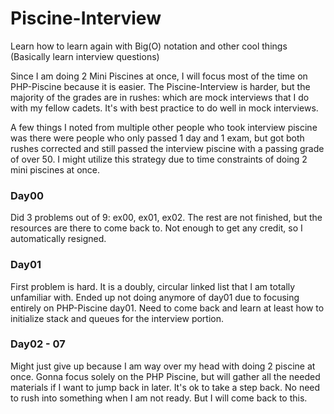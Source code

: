 # Piscine-Interview
Learn how to learn again with Big(O) notation and other cool things (Basically learn interview questions)

Since I am doing 2 Mini Piscines at once, I will focus most of the time on PHP-Piscine because it is easier. The Piscine-Interview is harder, but the majority of the grades are in rushes: which are mock interviews that I do with my fellow cadets. It's with best practice to do well in mock interviews.

A few things I noted from multiple other people who took interview piscine was there were people who only passed 1 day and 1 exam, but got both rushes corrected and still passed the interview piscine with a passing grade of over 50. I might utilize this strategy due to time constraints of doing 2 mini piscines at once.

### Day00
Did 3 problems out of 9: ex00, ex01, ex02. The rest are not finished, but the resources are there to come back to. Not enough to get any credit, so I automatically resigned.

### Day01
First problem is hard. It is a doubly, circular linked list that I am totally unfamiliar with. Ended up not doing anymore of day01 due to focusing entirely on PHP-Piscine day01. Need to come back and learn at least how to initialize stack and queues for the interview portion.

### Day02 - 07
Might just give up because I am way over my head with doing 2 piscine at once. Gonna focus solely on the PHP Piscine, but will gather all the needed materials if I want to jump back in later. It's ok to take a step back. No need to rush into something when I am not ready. But I will come back to this. 
